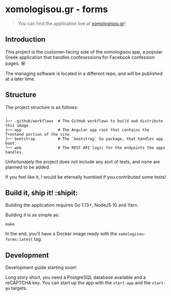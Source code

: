 xomologisou.gr -  forms
===

> You can find the application live at [xomologisou.gr](https://xomologisou.gr)!

## Introduction

This project is the customer-facing side of the xomologisou app, a popular Greek application
that handles confesessions for Facebook confession pages. :secret:

The managing software is located in a different repo, and will be published at a later time.

## Structure

The project structure is as follows:
```
.
├── .github/workflows  # The GitHub workflows to build and distribute this image.
├── app                # The Angular app root that contains the frontend portion of the site.
├── bootstrap          # The `bootstrap` Go package, that handles app boot.
└── web                # The REST API logic for the endpoints the apps handles.
```
Unfortunately the project does not include any sort of tests, and none are planned to be added.

If you feel like it, I would be eternally humbled if you contributed some tests!

## Build it, ship it! :shipit:

Building the application requires Go 1.13+, NodeJS 10 and Yarn.

Building it is as simple as:
```
make
```

In the end, you'll have a Docker image ready with the `xomologisou-forms:latest` tag.

## Development

Development guide starting soon!

Long story short, you need a PostgreSQL database available and a reCAPTCHA key. You can start up the
app with the `start-app` and the `start-go` targets.
